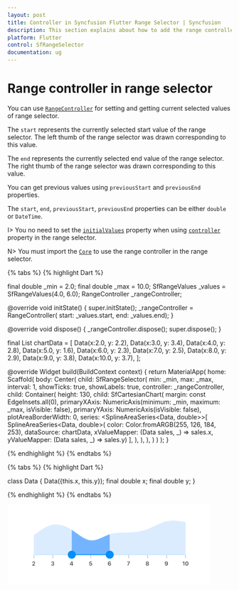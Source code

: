 ```yaml
---
layout: post
title: Controller in Syncfusion Flutter Range Selector | Syncfusion
description: This section explains about how to add the range controller to the range selector for Flutter platform
platform: Flutter
control: SfRangeSelector
documentation: ug
---
```


# Range controller in range selector

You can use [`RangeController`](https://pub.dev/documentation/syncfusion_flutter_core/latest/core/RangeController-class.html) for setting and getting current selected values of range selector.

The `start` represents the currently selected start value of the range selector. The left thumb of the range selector was drawn corresponding to this value.

The `end` represents the currently selected end value of the range selector. The right thumb of the range selector was drawn corresponding to this value.

You can get previous values using `previousStart` and `previousEnd` properties.

The `start`, `end`, `previousStart`, `previousEnd` properties can be either `double` or `DateTime`.

I> You no need to set the [`initialValues`](https://pub.dev/documentation/syncfusion_flutter_sliders/latest/sliders/SfRangeSelector/initialValues.html) property when using [`controller`](https://pub.dev/documentation/syncfusion_flutter_sliders/latest/sliders/SfRangeSelector/controller.html) property in the range selector.

N> You must import the [`Core`](https://pub.dev/packages/syncfusion_flutter_core) to use the range controller in the range selector.

{% tabs %}
{% highlight Dart %}

final double _min = 2.0;
final double _max = 10.0;
SfRangeValues _values = SfRangeValues(4.0, 6.0);
RangeController _rangeController;

@override
void initState() {
   super.initState();
     _rangeController = RangeController(
     start: _values.start,
     end: _values.end);
}

@override
void dispose() {
   _rangeController.dispose();
   super.dispose();
}

final List<Data> chartData = <Data>[
    Data(x:2.0, y: 2.2),
    Data(x:3.0, y: 3.4),
    Data(x:4.0, y: 2.8),
    Data(x:5.0, y: 1.6),
    Data(x:6.0, y: 2.3),
    Data(x:7.0, y: 2.5),
    Data(x:8.0, y: 2.9),
    Data(x:9.0, y: 3.8),
    Data(x:10.0, y: 3.7),
];

@override
Widget build(BuildContext context) {
  return MaterialApp(
      home: Scaffold(
          body: Center(
              child: SfRangeSelector(
                    min: _min,
                    max: _max,
                    interval: 1,
                    showTicks: true,
                    showLabels: true,
                    controller: _rangeController,
                    child: Container(
                    height: 130,
                    child: SfCartesianChart(
                        margin: const EdgeInsets.all(0),
                        primaryXAxis: NumericAxis(minimum: _min,
                            maximum: _max,
                            isVisible: false),
                        primaryYAxis: NumericAxis(isVisible: false),
                        plotAreaBorderWidth: 0,
                        series: <SplineAreaSeries<Data, double>>[
                            SplineAreaSeries<Data, double>(
                                color: Color.fromARGB(255, 126, 184, 253),
                                dataSource: chartData,
                                    xValueMapper: (Data sales, _) => sales.x,
                                    yValueMapper: (Data sales, _) => sales.y)
                            ],
                        ),
                   ),
              ),
          )
      )
  );
}

{% endhighlight %}
{% endtabs %}

{% tabs %}
{% highlight Dart %}

class Data {
  Data({this.x, this.y});
  final double x;
  final double y;
}

{% endhighlight %}
{% endtabs %}

![Range selector controller](images/range-controller/range-controller.png)

